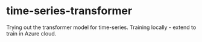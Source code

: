 # time-series-transformer

Trying out the transformer model for time-series. Training locally - extend to train in Azure cloud.
